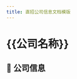 ```yaml
---
title: 直招公司信息文档模版
---
```


# {{公司名称}}

## 📌 公司信息

<DirectHireCompanyTable state="州名" city="城市名" companyJsonFileName="公司文件名" />